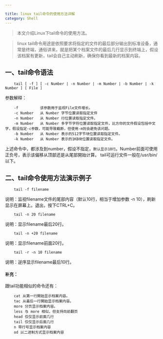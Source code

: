 ```yaml
---

title: linux tail命令的使用方法详解
category: Shell
---
```


> 本文介绍Linux下tail命令的使用方法。

>linux tail命令用途是依照要求将指定的文件的最后部分输出到标准设备，通常是终端，通俗讲来，就是把某个档案文件的最后几行显示到终端上，假设该档案有更新，tail会自己主动刷新，确保你看到最新的档案内容。

一、tail命令语法
------

		tail [ -f ] [ -c Number | -n Number | -m Number | -b Number | -k Number ] [ File ]

参数解释：

		-f 			该参数用于监视File文件增长。
		-c Number 	从 Number 字节位置读取指定文件
		-n Number 	从 Number 行位置读取指定文件。
		-m Number 	从 Number 多字节字符位置读取指定文件，比方你的文件假设包括中文字，假设指定-c参数，可能导致截断，但使用-m则会避免该问题。
		-b Number 	从 Number 表示的512字节块位置读取指定文件。
		-k Number 	从 Number 表示的1KB块位置读取指定文件。

上述命令中，都涉及到number，假设不指定，`默认显示10行`。Number前面可使用正负号，表示该偏移从顶部还是从尾部開始计算。
tail可运行文件一般在/usr/bin/以下。

二、tail命令使用方法演示例子
------

		tail -f filename

说明：监视filename文件的尾部内容（默认10行，相当于增加参数 -n 10），刷新显示在屏幕上。退出，按下CTRL+C。

		tail -n 20 filename

说明：显示filename最后20行。

		tail -n +20 filename

说明：显示filename前面20行。

		tail -r -n 10 filename

说明：逆序显示filename最后10行。

#### 补充：

跟tail功能相似的命令还有：

		cat 从第一行開始显示档案内容。
		tac 从最后一行開始显示档案内容。
		more 分页显示档案内容。
		less 与 more 相似，但支持向前翻页
		head 仅仅显示前面几行
		tail 仅仅显示后面几行
		n 带行号显示档案内容
		od 以二进制方式显示档案内容
